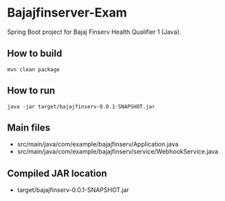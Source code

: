 # Bajajfinserver-Exam

Spring Boot project for Bajaj Finserv Health Qualifier 1 (Java).

## How to build

```
mvn clean package
```

## How to run

```
java -jar target/bajajfinserv-0.0.1-SNAPSHOT.jar
```

## Main files
- src/main/java/com/example/bajajfinserv/Application.java
- src/main/java/com/example/bajajfinserv/service/WebhookService.java

## Compiled JAR location
- target/bajajfinserv-0.0.1-SNAPSHOT.jar
